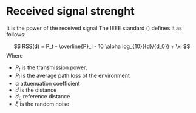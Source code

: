 # Received signal strenght
It is the power of the received signal
The IEEE standard () defines it as follows:

$$ RSS(d) = P_t - \overline{P}_I - 10 \alpha log_{10}({d}/{d_0}) + \xi $$
Where
- $P_t$ is the transmission power,
- $P_i$ is the average path loss of the environment
- $\alpha$ attuenuation coefficient
- $d$ is the distance
- $d_0$ reference distance
- $\xi$ is the random noise